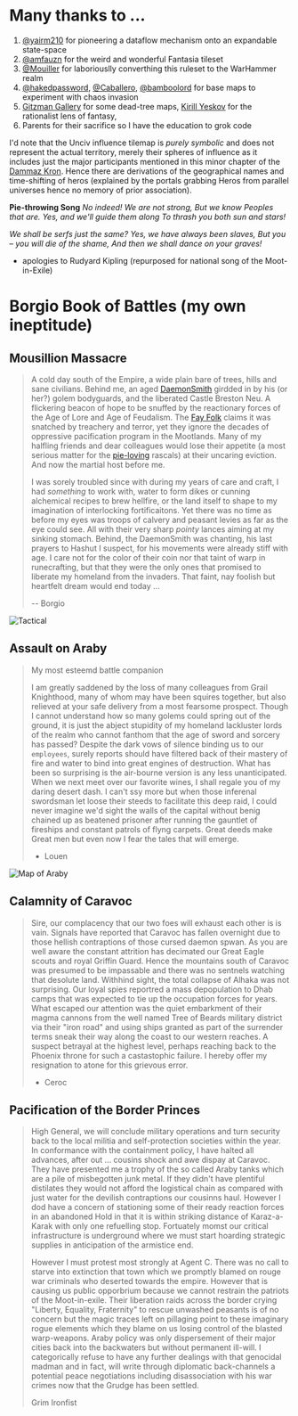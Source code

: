 # Many thanks to ...

1. [@yairm210](https://github.com/yairm210/Unciv) for pioneering a dataflow mechanism onto an expandable state-space
2. [@amfauzn](https://github.com/amfauzn/Fantasia) for the weird and wonderful Fantasia tileset
3. [@Mouiller](https://github.com/mouillerart/UncivWarhammer) for laboriouslly converthing this ruleset to the WarHammer realm
4. [@hakedpassword](https://github.com/hackedpassword/NextgenMaps-Labs), [@Caballero](https://github.com/Caballero-Arepa/Community-Maps), [@bamboolord](https://github.com/RealBamboolord/LOTR-reworked) for base maps to experiment with chaos invasion
5. [Gitzman Gallery](http://www.gitzmansgallery.com/warhammer-maps.html) for some dead-tree maps, [Kirill Yeskov](https://en.m.wikipedia.org/wiki/The_Last_Ringbearer) for the rationalist lens of fantasy, 
6. Parents for their sacrifice so I have the education to grok code

I'd note that the Unciv influence tilemap is _purely symbolic_ and does not represent the actual territory, merely their spheres of influence as it includes just the major participants mentioned in this minor chapter of the [Dammaz Kron](https://warhammerfantasy.fandom.com/wiki/Great_Book_of_Grudges). Hence there are derivations of the geographical names and time-shifting of heros (explained by the portals grabbing Heros from parallel universes hence no memory of prior association).

**Pie-throwing Song**
_No indeed! We are not strong,_
_But we know Peoples that are._
_Yes, and we'll guide them along_
_To thrash you both sun and stars!_

_We shall be serfs just the same?_
_Yes, we have always been slaves,_
_But you – you will die of the shame,_
_And then we shall dance on your graves!_

- apologies to Rudyard Kipling (repurposed for national song of the Moot-in-Exile)

# Borgio Book of Battles (my own ineptitude)

## Mousillion Massacre

> A cold day south of the Empire, a wide plain bare of trees, hills and sane civilians. Behind me, an aged [DaemonSmith](https://warhammerfantasy.fandom.com/wiki/Chaos_Dwarfs) girdded in by his (or her?) golem bodyguards, and the liberated Castle Breston Neu. A flickering beacon of hope to be snuffed by the reactionary forces of the Age of Lore and Age of Feudalism. The [Fay Folk](https://warhammerfantasy.fandom.com/wiki/Athel_Loren) claims it was snatched by treachery and terror, yet they ignore the decades of oppressive pacification program in the Mootlands. Many of my halfling friends and dear colleagues would lose their appetite (a most serious matter for the [pie-loving](https://warhammerfantasy.fandom.com/wiki/Pie_Week) rascals) at their uncaring eviction. And now the martial host before me.
>
> I was sorely troubled since with during my years of care and craft, I had _something_ to work with, water to form dikes or cunning alchemical recipes to brew hellfire, or the land itself to shape to my imagination of interlocking fortificaitons. Yet there was no time as before my eyes was troops of calvery and peasant levies as far as the eye could see. All with their very sharp _pointy_ lances aiming at my sinking stomach. Behind, the DaemonSmith was chanting, his last prayers to Hashut I suspect, for his movements were already stiff with age. I care not for the color of their coin nor that taint of warp in runecrafting, but that they were the only ones that promised to liberate my homeland from the invaders. That faint, nay foolish but heartfelt dream would end today ...
> 
> -- Borgio

![Tactical](./Snapshots/Mousille.png)

## Assault on Araby

> My most esteemd battle companion
> 
> I am greatly saddened by the loss of many colleagues from Grail Knighthood, many of whom may have been squires together, but also relieved at your safe delivery from a most fearsome prospect. Though I cannot understand how so many golems could spring out of the ground, it is just the abject stupidity of my homeland lackluster lords of the realm who cannot fanthom that the age of sword and sorcery has passed? Despite the dark vows of silence binding us to our `employees`, surely reports should have filtered back of their mastery of fire and water to bind into great engines of destruction. What has been so surprising is the air-bourne version is any less unanticipated. When we next meet over our favorite wines, I shall regale you of my daring desert dash. I can't ssy more but when those inferenal swordsman let loose their steeds to facilitate this deep raid, I could never imagine we'd sight the walls of the capital without benig chained up as beatened prisoner after running the gauntlet of fireships and constant patrols of flyng carpets. Great deeds make Great men but even now I fear the tales that will emerge.
>
> - Louen 

![Map of Araby](http://www.gitzmansgallery.com/maps/Map-Araby-1.jpg)

## Calamnity of Caravoc

> Sire, our complacency that our two foes will exhaust each other is is vain. Signals have reported that Caravoc has fallen overnight due to those hellish contraptions of those cursed daemon spwan. As you are well aware the constant attrition has decimated our Great Eagle scouts and royal Griffin Guard. Hence the mountains south of Caravoc was presumed to be impassable and there was no sentnels watching that desolute land. Withhind sight, the total collapse of Alhaka was not surprising. Our loyal spies reportred a mass depopulation to Dhab camps that was expected to tie up the occupation forces for years. What escaped our attention was the quiet embarkment of their magma cannons from the well named Tree of Beards military district via their "iron road" and using ships granted as part of the surrender terms sneak their way along the coast to our western reaches. A suspect betrayal at the highest level, perhaps reaching back to the Phoenix throne for such a castastophic failure. I hereby offer my resignation to atone for this grievous error.
>
> - Ceroc

## Pacification of the Border Princes

> High General, we will conclude military operations and turn security back to the local militia and self-protection societies within the year. In conformance with the containment policy, I have halted all advances, after out ... cousins shock and awe dispay at Caravoc. They have presented me a trophy of the so called Araby tanks which are a pile of misbegotten junk metal. If they didn't have plentiful distilates they would not afford the logistical chain as compared with just water for the devilish contraptions our cousinns haul. However I dod have a concern of stationing some of their ready reaction forces in an abandoned Hold in that it is within striking distance of Karaz-a-Karak with only one refuelling stop. Fortuately momst our critical infrastructure is underground where we must start hoarding strategic supplies in anticipation of the armistice end.
>
> However I must protest most strongly at Agent C. There was no call to starve into extinction that town which we promptly blamed on rouge war criminals who deserted towards the empire. However that is causing us public opporbrium because we cannot restrain the patriots of the Moot-in-exile. Their liberation raids across the border crying "Liberty, Equality, Fraternity" to rescue unwashed peasants is of no concern but the magic traces left on pillaging point to these imaginary rogue elements which they blame on us losing control of the blasted warp-weapons. Araby policy was only dispersement of their major cities back into the backwaters but without permanent ill-will. I categorically refuse to have any further dealings with that genocidal madman and in fact, will write through diplomatic back-channels a potential peace negotiations including disassociation with his war crimes now that the Grudge has been settled.
>
> Grim Ironfist
